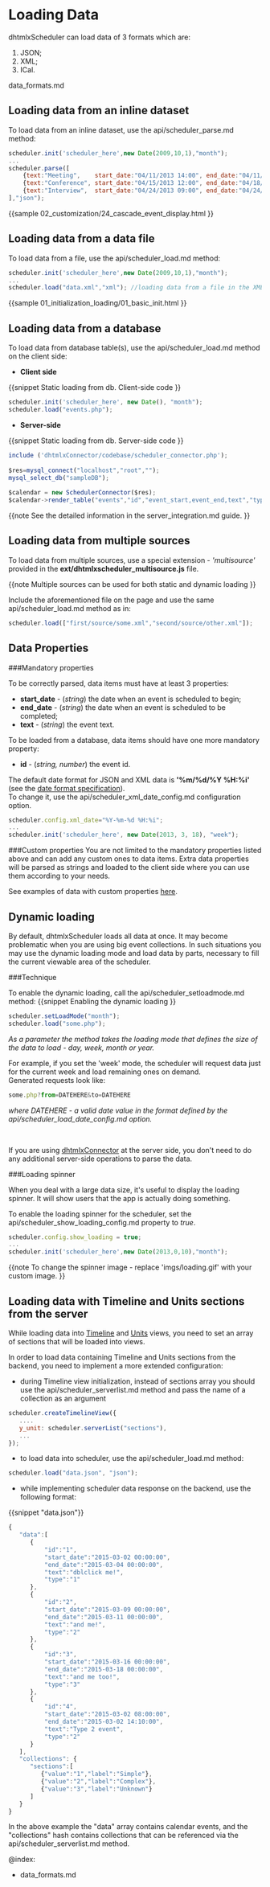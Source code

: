 Loading Data
===============================
dhtmlxScheduler can load data of 3 formats which are:

1. JSON;
2. XML;
3. ICal.

data_formats.md


Loading data from an inline dataset
--------------------------------------
To load data from an inline dataset, use the api/scheduler_parse.md method:


~~~js
scheduler.init('scheduler_here',new Date(2009,10,1),"month");
...
scheduler.parse([
	{text:"Meeting",    start_date:"04/11/2013 14:00", end_date:"04/11/2013 17:00"},
	{text:"Conference", start_date:"04/15/2013 12:00", end_date:"04/18/2013 19:00"},
	{text:"Interview",  start_date:"04/24/2013 09:00", end_date:"04/24/2013 10:00"}
],"json");

~~~


{{sample
	02_customization/24_cascade_event_display.html
}}


Loading data from a data file
-----------------------------------------
To load data from a file, use the api/scheduler_load.md method:

~~~js
scheduler.init('scheduler_here',new Date(2009,10,1),"month");
...
scheduler.load("data.xml","xml"); //loading data from a file in the XML format
~~~

{{sample
	01_initialization_loading/01_basic_init.html
}}


Loading data from a database
-------------------------------------

To load data from database table(s), use the api/scheduler_load.md method on the client side:

- **Client side**
        
{{snippet
Static loading from db. Client-side code
}}
~~~js
scheduler.init('scheduler_here', new Date(), "month");
scheduler.load("events.php");
~~~
- **Server-side**
        
{{snippet
Static loading from db. Server-side code
}}
~~~js
include ('dhtmlxConnector/codebase/scheduler_connector.php');
 
$res=mysql_connect("localhost","root","");
mysql_select_db("sampleDB");
 
$calendar = new SchedulerConnector($res);
$calendar->render_table("events","id","event_start,event_end,text","type");
~~~

{{note
See the detailed information in the server_integration.md guide.
}}

Loading data from multiple sources
-----------------------------------
To load data from multiple sources, use a special extension  - *'multisource'* provided in the  **ext/dhtmlxscheduler_multisource.js** file.

{{note
Multiple sources can be used for both static and dynamic loading
}}

Include the aforementioned file on the page and use the same api/scheduler_load.md method as in:

~~~js
scheduler.load(["first/source/some.xml","second/source/other.xml"]);
~~~

Data Properties
-------------------------

###Mandatory properties

To be correctly parsed, data items must have at least 3 properties:

- **start_date** -  (*string*) the date when an event is scheduled to begin;
- **end_date** - (*string*) the date when an event is scheduled to be completed;
- **text** - (*string*) the event text.

To be loaded from a database, data items should have one more mandatory property:

- **id** -  (*string, number*) the event id.

The default date format for JSON and XML data is **'%m/%d/%Y %H:%i'** (see the <a href="settings_format.md"> date format specification</a>).<br> To change it, use the api/scheduler_xml_date_config.md configuration option.

~~~js
scheduler.config.xml_date="%Y-%m-%d %H:%i";
...
scheduler.init('scheduler_here', new Date(2013, 3, 18), "week");
~~~

###Custom properties
You are not limited to the mandatory properties listed above and can add any custom ones to data items. 
Extra data properties will be parsed as strings and loaded to the client side where you can use them according to your needs.

See examples of data with custom properties <a href="data_formats.md#datawithcustomproperties">here</a>.



Dynamic loading
-----------------------------------------------
 
By default, dhtmlxScheduler loads all data at once. It may become problematic when you are using big event collections. 
In such situations you may use the dynamic loading mode and load data by parts, necessary to fill the current viewable area  of the scheduler.

###Technique

To enable the dynamic loading, call the api/scheduler_setloadmode.md method:
{{snippet
Enabling the dynamic loading
}}
~~~js
scheduler.setLoadMode("month");
scheduler.load("some.php");
~~~

*As a parameter the method takes the loading mode that defines the size of the data to load  - day, week, month or year.*

For example, if you set the 'week' mode, the scheduler will request data just for the current week and load remaining ones on demand.<br>
Generated requests look like:

~~~js
some.php?from=DATEHERE&to=DATEHERE
~~~
*where DATEHERE - a valid date value in the format defined by the api/scheduler_load_date_config.md option.*

<br>

If you are using <a href="http://docs.dhtmlx.com/doku.php?id=dhtmlxconnector:start">dhtmlxConnector</a> at the server side, 
you don't need to do any additional server-side operations to parse the data.


###Loading spinner

When you deal with a large data size, it's useful to display the loading spinner. It will show users that the app is actually doing something.

To enable the loading spinner for the scheduler, set the api/scheduler_show_loading_config.md property to *true*. 

~~~js
scheduler.config.show_loading = true;
...
scheduler.init('scheduler_here',new Date(2013,0,10),"month");
~~~

{{note
To change the spinner image - replace 'imgs/loading.gif' with your custom image. 
}}

Loading data with Timeline and Units sections from the server
--------------------------------------------

While loading data into [Timeline](timeline_view.md#loadingdatatotheview) and [Units](units_view.md#loadingdatatotheview) views, 
you need to set an array of sections that will be loaded into views. 

In order to load data containing Timeline and Units sections from the backend, you need to implement a more extended configuration: 

- during Timeline view initialization, instead of sections array you should use the api/scheduler_serverlist.md method and pass the name of a collection as an argument

~~~js
scheduler.createTimelineView({
   ....
   y_unit: scheduler.serverList("sections"),
   ...
});
~~~

- to load data into scheduler, use the api/scheduler_load.md method:

~~~js
scheduler.load("data.json", "json");
~~~

- while implementing scheduler data response on the backend, use the following format:

{{snippet "data.json"}}
~~~js
{ 
   "data":[
      {
          "id":"1",
          "start_date":"2015-03-02 00:00:00",
          "end_date":"2015-03-04 00:00:00",
          "text":"dblclick me!",
          "type":"1"
      },
      {
          "id":"2",
          "start_date":"2015-03-09 00:00:00",
          "end_date":"2015-03-11 00:00:00",
          "text":"and me!",
          "type":"2"
      },
      {
          "id":"3",
          "start_date":"2015-03-16 00:00:00",
          "end_date":"2015-03-18 00:00:00",
          "text":"and me too!",
          "type":"3"
      },
      { 
          "id":"4",
          "start_date":"2015-03-02 08:00:00",
          "end_date":"2015-03-02 14:10:00",
          "text":"Type 2 event",
          "type":"2"
      }
   ], 
   "collections": {
      "sections":[
         {"value":"1","label":"Simple"},
         {"value":"2","label":"Complex"},
         {"value":"3","label":"Unknown"}
      ]
   }
}
~~~

In the above example the "data" array contains calendar events, and the "collections" hash contains collections that can be referenced via the api/scheduler_serverlist.md method.


@index:
- data_formats.md



